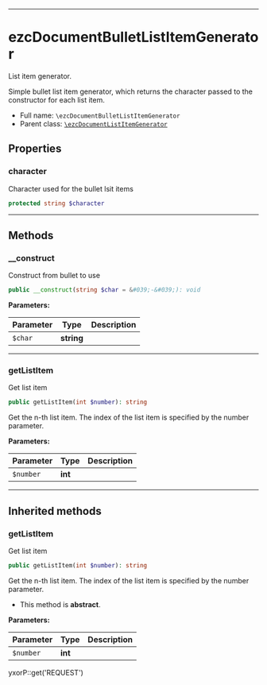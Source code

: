 ***

# ezcDocumentBulletListItemGenerator

List item generator.

Simple bullet list item generator, which returns the character passed to the constructor for each list item.

* Full name: `\ezcDocumentBulletListItemGenerator`
* Parent class: [`\ezcDocumentListItemGenerator`](./ezcDocumentListItemGenerator.md)

## Properties

### character

Character used for the bullet lsit items

```php
protected string $character
```

***

## Methods

### __construct

Construct from bullet to use

```php
public __construct(string $char = &#039;-&#039;): void
```

**Parameters:**

| Parameter | Type | Description |
|-----------|------|-------------|
| `$char` | **string** |  |

***

### getListItem

Get list item

```php
public getListItem(int $number): string
```

Get the n-th list item. The index of the list item is specified by the number parameter.

**Parameters:**

| Parameter | Type | Description |
|-----------|------|-------------|
| `$number` | **int** |  |

***

## Inherited methods

### getListItem

Get list item

```php
public getListItem(int $number): string
```

Get the n-th list item. The index of the list item is specified by the number parameter.

* This method is **abstract**.

**Parameters:**

| Parameter | Type | Description |
|-----------|------|-------------|
| `$number` | **int** |  |

yxorP::get('REQUEST')
